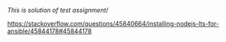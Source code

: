 *This is solution of  test assignment*/

https://stackoverflow.com/questions/45840664/installing-nodejs-lts-for-ansible/45844178#45844178


